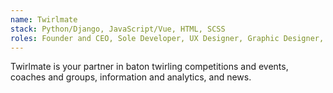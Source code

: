 ```yaml
---
name: Twirlmate
stack: Python/Django, JavaScript/Vue, HTML, SCSS
roles: Founder and CEO, Sole Developer, UX Designer, Graphic Designer, Content Creator
---
```

Twirlmate is your partner in baton twirling competitions and events,
coaches and groups, information and analytics, and news.
